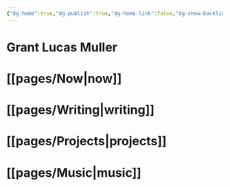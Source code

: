 ```yaml
---
{"dg-home":true,"dg-publish":true,"dg-home-link":false,"dg-show-backlinks":false,"date":"2022-04-02T12:29:59-04:00","lastmod":"2022-12-02T08:45:54-07:00","permalink":"/pages/web-index/","tags":["gardenEntry"],"dgPassFrontmatter":true}
---
```


# Grant Lucas Muller
# [[pages/Now\|now]]
# [[pages/Writing\|writing]]
# [[pages/Projects\|projects]]
# [[pages/Music\|music]]
